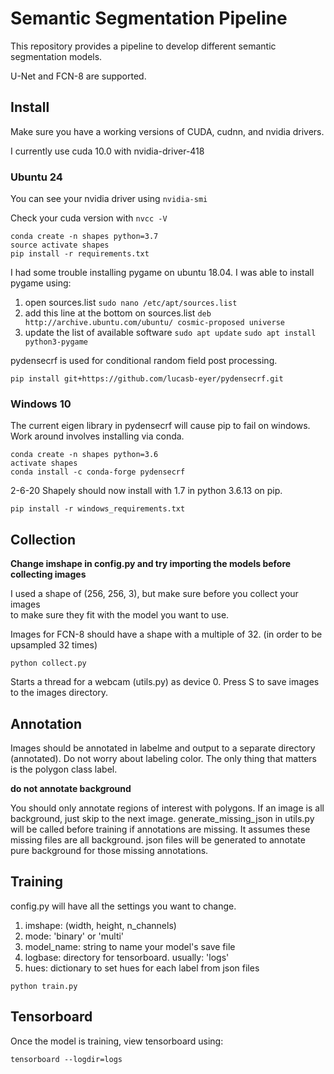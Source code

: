 #  Semantic Segmentation Pipeline

This repository provides a pipeline to develop different semantic segmentation models.

U-Net and FCN-8 are supported.

## Install

Make sure you have a working versions of CUDA, cudnn, and nvidia drivers.

I currently use cuda 10.0 with nvidia-driver-418

### Ubuntu 24

You can see your nvidia driver using `nvidia-smi`

Check your cuda version with `nvcc -V`

```
conda create -n shapes python=3.7
source activate shapes
pip install -r requirements.txt
```

I had some trouble installing pygame on ubuntu 18.04.
I was able to install pygame using:

1. open sources.list
`sudo nano /etc/apt/sources.list`
2. add this line at the bottom on sources.list
`deb http://archive.ubuntu.com/ubuntu/ cosmic-proposed universe`
3. update the list of available software
`sudo apt update`
`sudo apt install python3-pygame`

pydensecrf is used for conditional random field post processing.

`pip install git+https://github.com/lucasb-eyer/pydensecrf.git`

### Windows 10

The current eigen library in pydensecrf will cause pip to fail on windows.
Work around involves installing via conda.

```
conda create -n shapes python=3.6
activate shapes
conda install -c conda-forge pydensecrf
```

2-6-20
Shapely should now install with 1.7 in python 3.6.13 on pip.

`pip install -r windows_requirements.txt`

## Collection

**Change imshape in config.py and try importing the models before collecting images**

I used a shape of (256, 256, 3), but make sure before you collect your images\
to make sure they fit with the model you want to use.

Images for FCN-8 should have a shape with a multiple of 32. (in order to be upsampled 32 times)

`python collect.py`

Starts a thread for a webcam (utils.py) as device 0. Press S to save images to the images directory.

## Annotation

Images should be annotated in labelme and output to a separate directory (annotated).
Do not worry about labeling color. The only thing that matters is the polygon class label.

**do not annotate background**

You should only annotate regions of interest with polygons.
If an image is all background, just skip to the next image.
generate_missing_json in utils.py will be called before training if annotations are missing.
It assumes these missing files are all background.
json files will be generated to annotate pure background for those missing annotations.

## Training

config.py will have all the settings you want to change.

1. imshape: (width, height, n_channels)
2. mode: 'binary' or 'multi'
3. model_name: string to name your model's save file
4. logbase: directory for tensorboard. usually: 'logs'
5. hues: dictionary to set hues for each label from json files

`python train.py`

## Tensorboard

Once the model is training, view tensorboard using:

`tensorboard --logdir=logs`

